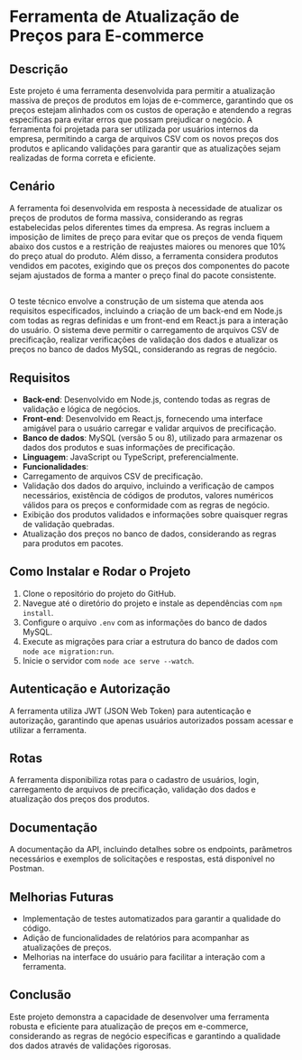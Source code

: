 # Ferramenta de Atualização de Preços para E-commerce

## Descrição

Este projeto é uma ferramenta desenvolvida para permitir a atualização massiva de preços de produtos em lojas de e-commerce, garantindo que os preços estejam alinhados com os custos de operação e atendendo a regras específicas para evitar erros que possam prejudicar o negócio. A ferramenta foi projetada para ser utilizada por usuários internos da empresa, permitindo a carga de arquivos CSV com os novos preços dos produtos e aplicando validações para garantir que as atualizações sejam realizadas de forma correta e eficiente.

## Cenário

A ferramenta foi desenvolvida em resposta à necessidade de atualizar os preços de produtos de forma massiva, considerando as regras estabelecidas pelos diferentes times da empresa. As regras incluem a imposição de limites de preço para evitar que os preços de venda fiquem abaixo dos custos e a restrição de reajustes maiores ou menores que 10% do preço atual do produto. Além disso, a ferramenta considera produtos vendidos em pacotes, exigindo que os preços dos componentes do pacote sejam ajustados de forma a manter o preço final do pacote consistente.

## 

O teste técnico envolve a construção de um sistema que atenda aos requisitos especificados, incluindo a criação de um back-end em Node.js com todas as regras definidas e um front-end em React.js para a interação do usuário. O sistema deve permitir o carregamento de arquivos CSV de precificação, realizar verificações de validação dos dados e atualizar os preços no banco de dados MySQL, considerando as regras de negócio.

## Requisitos

- **Back-end**: Desenvolvido em Node.js, contendo todas as regras de validação e lógica de negócios.
- **Front-end**: Desenvolvido em React.js, fornecendo uma interface amigável para o usuário carregar e validar arquivos de precificação.
- **Banco de dados**: MySQL (versão 5 ou 8), utilizado para armazenar os dados dos produtos e suas informações de precificação.
- **Linguagem**: JavaScript ou TypeScript, preferencialmente.
- **Funcionalidades**:
 - Carregamento de arquivos CSV de precificação.
 - Validação dos dados do arquivo, incluindo a verificação de campos necessários, existência de códigos de produtos, valores numéricos válidos para os preços e conformidade com as regras de negócio.
 - Exibição dos produtos validados e informações sobre quaisquer regras de validação quebradas.
 - Atualização dos preços no banco de dados, considerando as regras para produtos em pacotes.

## Como Instalar e Rodar o Projeto

1. Clone o repositório do projeto do GitHub.
2. Navegue até o diretório do projeto e instale as dependências com `npm install`.
3. Configure o arquivo `.env` com as informações do banco de dados MySQL.
4. Execute as migrações para criar a estrutura do banco de dados com `node ace migration:run`.
5. Inicie o servidor com `node ace serve --watch`.

## Autenticação e Autorização

A ferramenta utiliza JWT (JSON Web Token) para autenticação e autorização, garantindo que apenas usuários autorizados possam acessar e utilizar a ferramenta.

## Rotas

A ferramenta disponibiliza rotas para o cadastro de usuários, login, carregamento de arquivos de precificação, validação dos dados e atualização dos preços dos produtos.

## Documentação

A documentação da API, incluindo detalhes sobre os endpoints, parâmetros necessários e exemplos de solicitações e respostas, está disponível no Postman.

## Melhorias Futuras

- Implementação de testes automatizados para garantir a qualidade do código.
- Adição de funcionalidades de relatórios para acompanhar as atualizações de preços.
- Melhorias na interface do usuário para facilitar a interação com a ferramenta.

## Conclusão

Este projeto demonstra a capacidade de desenvolver uma ferramenta robusta e eficiente para atualização de preços em e-commerce, considerando as regras de negócio específicas e garantindo a qualidade dos dados através de validações rigorosas.
